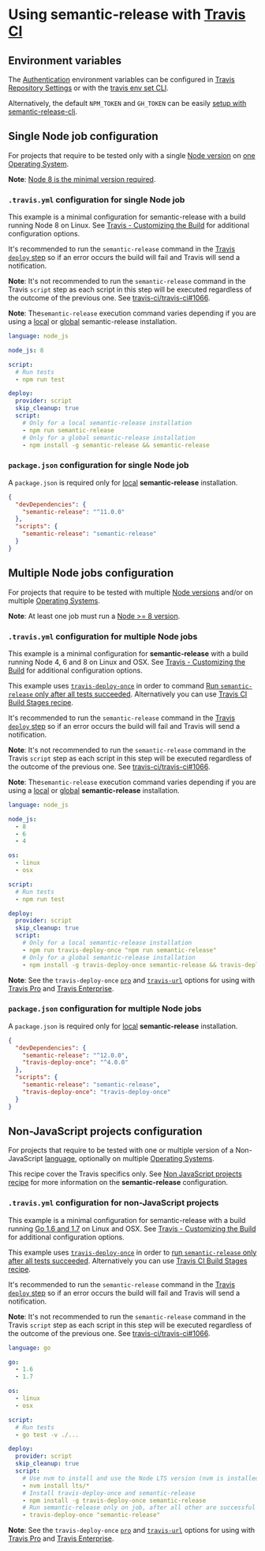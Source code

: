 # Using semantic-release with [Travis CI](https://travis-ci.org)

## Environment variables

The [Authentication](../usage/ci-configuration.md#authentication) environment variables can be configured in [Travis Repository Settings](https://docs.travis-ci.com/user/environment-variables/#defining-variables-in-repository-Settings) or with the [travis env set CLI](https://github.com/travis-ci/travis.rb#env).

Alternatively, the default `NPM_TOKEN` and `GH_TOKEN` can be easily [setup with semantic-release-cli](../usage/ci-configuration.md#automatic-setup-with-semantic-release-cli).

## Single Node job configuration

For projects that require to be tested only with a single [Node version](https://docs.travis-ci.com/user/getting-started/#Selecting-a-different-programming-language) on [one Operating System](https://docs.travis-ci.com/user/getting-started/#Selecting-infrastructure-(optional)).

**Note**: [Node 8 is the minimal version required](../support/FAQ.md#why-does-semantic-release-require-node-version--8).

### `.travis.yml` configuration for single Node job

This example is a minimal configuration for semantic-release with a build running Node 8 on Linux. See [Travis - Customizing the Build](https://docs.travis-ci.com/user/customizing-the-build) for additional configuration options.

It's recommended to run the `semantic-release` command in the [Travis `deploy` step](https://docs.travis-ci.com/user/customizing-the-build/#The-Build-Lifecycle) so if an error occurs the build will fail and Travis will send a notification.

**Note**: It's not recommended to run the `semantic-release` command in the Travis `script` step as each script in this step will be executed regardless of the outcome of the previous one. See [travis-ci/travis-ci#1066](https://github.com/travis-ci/travis-ci/issues/1066).

**Note**: The`semantic-release` execution command varies depending if you are using a [local](../usage/installation.md#local-installation) or [global](../usage/installation.md#global-installation) semantic-release installation.

```yaml
language: node_js

node_js: 8

script:
  # Run tests
  - npm run test

deploy:
  provider: script
  skip_cleanup: true
  script:
    # Only for a local semantic-release installation
    - npm run semantic-release
    # Only for a global semantic-release installation
    - npm install -g semantic-release && semantic-release
```

### `package.json` configuration for single Node job

A `package.json` is required only for [local](../usage/installation.md#local-installation) **semantic-release** installation.

```json
{
  "devDependencies": {
    "semantic-release": "^11.0.0"
  },
  "scripts": {
    "semantic-release": "semantic-release"
  }
}
```

## Multiple Node jobs configuration

For projects that require to be tested with multiple [Node versions](https://docs.travis-ci.com/user/languages/javascript-with-nodejs/#Specifying-Node.js-versions) and/or on multiple [Operating Systems](https://docs.travis-ci.com/user/multi-os).

**Note**: At least one job must run a [Node >= 8 version](../support/FAQ.md#why-does-semantic-release-require-node-version--83).

### `.travis.yml` configuration for multiple Node jobs

This example is a minimal configuration for **semantic-release** with a build running Node 4, 6 and 8 on Linux and OSX. See [Travis - Customizing the Build](https://docs.travis-ci.com/user/customizing-the-build) for additional configuration options.

This example uses [`travis-deploy-once`](https://github.com/semantic-release/travis-deploy-once) in order to command [Run `semantic-release` only after all tests succeeded](../usage/ci-configuration.md#run-semantic-release-only-after-all-tests-succeeded). Alternatively you can use [Travis CI Build Stages recipe](travis-build-stages.md).

It's recommended to run the `semantic-release` command in the [Travis `deploy` step](https://docs.travis-ci.com/user/customizing-the-build/#The-Build-Lifecycle) so if an error occurs the build will fail and Travis will send a notification.

**Note**: It's not recommended to run the `semantic-release` command in the Travis `script` step as each script in this step will be executed regardless of the outcome of the previous one. See [travis-ci/travis-ci#1066](https://github.com/travis-ci/travis-ci/issues/1066).

**Note**: The`semantic-release` execution command varies depending if you are using a [local](../usage/installation.md#local-installation) or [global](../usage/installation.md#global-installation) **semantic-release** installation.

```yaml
language: node_js

node_js:
  - 8
  - 6
  - 4

os:
  - linux
  - osx

script:
  # Run tests
  - npm run test

deploy:
  provider: script
  skip_cleanup: true
  script:
    # Only for a local semantic-release installation
    - npm run travis-deploy-once "npm run semantic-release"
    # Only for a global semantic-release installation
    - npm install -g travis-deploy-once semantic-release && travis-deploy-once "semantic-release"
```

**Note**: See the `travis-deploy-once` [`pro`](https://github.com/semantic-release/travis-deploy-once#-p---pro) and [`travis-url`](https://github.com/semantic-release/travis-deploy-once#-u---travis-url) options for using with [Travis Pro](https://docs.travis-ci.com/user/travis-pro) and [Travis Enterprise](https://enterprise.travis-ci.com).

### `package.json` configuration for multiple Node jobs

A `package.json` is required only for [local](../usage/installation.md#local-installation) **semantic-release** installation.

```json
{
  "devDependencies": {
    "semantic-release": "^12.0.0",
    "travis-deploy-once": "^4.0.0"
  },
  "scripts": {
    "semantic-release": "semantic-release",
    "travis-deploy-once": "travis-deploy-once"
  }
}
```

## Non-JavaScript projects configuration

For projects that require to be tested with one or multiple version of a Non-JavaScript [language](https://docs.travis-ci.com/user/languages), optionally on multiple [Operating Systems](https://docs.travis-ci.com/user/multi-os).

This recipe cover the Travis specifics only. See [Non JavaScript projects recipe](../support/FAQ.md#can-i-use-semantic-release-to-publish-non-javascript-packages) for more information on the **semantic-release** configuration.

### `.travis.yml` configuration for non-JavaScript projects

This example is a minimal configuration for semantic-release with a build running [Go 1.6 and 1.7](https://docs.travis-ci.com/user/languages/go) on Linux and OSX. See [Travis - Customizing the Build](https://docs.travis-ci.com/user/customizing-the-build) for additional configuration options.

This example uses [`travis-deploy-once`](https://github.com/semantic-release/travis-deploy-once) in order to [run `semantic-release` only after all tests succeeded](../usage/ci-configuration.md#run-semantic-release-only-after-all-tests-succeeded). Alternatively you can use [Travis CI Build Stages recipe](travis-build-stages.md).

It's recommended to run the `semantic-release` command in the [Travis `deploy` step](https://docs.travis-ci.com/user/customizing-the-build/#The-Build-Lifecycle) so if an error occurs the build will fail and Travis will send a notification.

**Note**: It's not recommended to run the `semantic-release` command in the Travis `script` step as each script in this step will be executed regardless of the outcome of the previous one. See [travis-ci/travis-ci#1066](https://github.com/travis-ci/travis-ci/issues/1066).

```yaml
language: go

go:
  - 1.6
  - 1.7

os:
  - linux
  - osx

script:
  # Run tests
  - go test -v ./...

deploy:
  provider: script
  skip_cleanup: true
  script:
    # Use nvm to install and use the Node LTS version (nvm is installed on all Travis images)
    - nvm install lts/*
    # Install travis-deploy-once and semantic-release
    - npm install -g travis-deploy-once semantic-release
    # Run semantic-release only on job, after all other are successful
    - travis-deploy-once "semantic-release"
```

**Note**: See the `travis-deploy-once` [`pro`](https://github.com/semantic-release/travis-deploy-once#-p---pro) and [`travis-url`](https://github.com/semantic-release/travis-deploy-once#-u---travis-url) options for using with [Travis Pro](https://docs.travis-ci.com/user/travis-pro) and [Travis Enterprise](https://enterprise.travis-ci.com).
